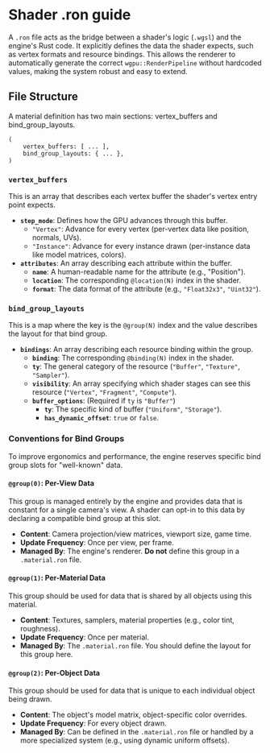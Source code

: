 # Shader .ron guide

A `.ron` file acts as the bridge between a shader's logic (`.wgsl`) and the engine's Rust code. It explicitly defines the data the shader expects, such as vertex formats and resource bindings. This allows the renderer to automatically generate the correct `wgpu::RenderPipeline` without hardcoded values, making the system robust and easy to extend.

## File Structure

A material definition has two main sections: vertex_buffers and bind_group_layouts.

```ron
(
    vertex_buffers: [ ... ],
    bind_group_layouts: { ... },
)
```

### `vertex_buffers`

This is an array that describes each vertex buffer the shader's vertex entry point expects.

- **`step_mode`**: Defines how the GPU advances through this buffer.
  - `"Vertex"`: Advance for every vertex (per-vertex data like position, normals, UVs).
  - `"Instance"`: Advance for every instance drawn (per-instance data like model matrices, colors).
- **`attributes`**: An array describing each attribute within the buffer.
  - **`name`**: A human-readable name for the attribute (e.g., "Position").
  - **`location`**: The corresponding `@location(N)` index in the shader.
  - **`format`**: The data format of the attribute (e.g., `"Float32x3"`, `"Uint32"`).

### `bind_group_layouts`

This is a map where the key is the `@group(N)` index and the value describes the layout for that bind group.

- **`bindings`**: An array describing each resource binding within the group.
  - **`binding`**: The corresponding `@binding(N)` index in the shader.
  - **`ty`**: The general category of the resource (`"Buffer"`, `"Texture"`, `"Sampler"`).
  - **`visibility`**: An array specifying which shader stages can see this resource (`"Vertex"`, `"Fragment"`, `"Compute"`).
  - **`buffer_options`**: (Required if `ty` is `"Buffer"`)
    - **`ty`**: The specific kind of buffer (`"Uniform"`, `"Storage"`).
    - **`has_dynamic_offset`**: `true` or `false`.

### Conventions for Bind Groups

To improve ergonomics and performance, the engine reserves specific bind group slots for "well-known" data.

#### `@group(0)`: Per-View Data

This group is managed entirely by the engine and provides data that is constant for a single camera's view. A shader can opt-in to this data by declaring a compatible bind group at this slot.

- **Content**: Camera projection/view matrices, viewport size, game time.
- **Update Frequency**: Once per view, per frame.
- **Managed By**: The engine's renderer. **Do not** define this group in a `.material.ron` file.

#### `@group(1)`: Per-Material Data

This group should be used for data that is shared by all objects using this material.

- **Content**: Textures, samplers, material properties (e.g., color tint, roughness).
- **Update Frequency**: Once per material.
- **Managed By**: The `.material.ron` file. You should define the layout for this group here.

#### `@group(2)`: Per-Object Data

This group should be used for data that is unique to each individual object being drawn.

- **Content**: The object's model matrix, object-specific color overrides.
- **Update Frequency**: For every object drawn.
- **Managed By**: Can be defined in the `.material.ron` file or handled by a more specialized system (e.g., using dynamic uniform offsets).
